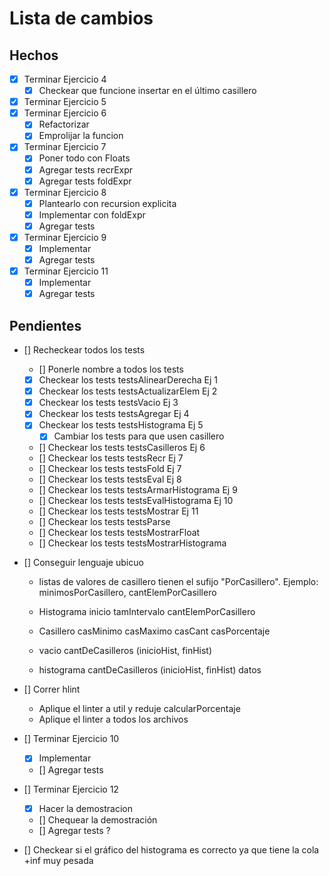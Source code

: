 # Lista de cambios

## Hechos

- [X] Terminar Ejercicio 4
    - [X] Checkear que funcione insertar en el último casillero
- [X] Terminar Ejercicio 5
- [X] Terminar Ejercicio 6
    - [X] Refactorizar
    - [X] Emprolijar la funcion
- [X] Terminar Ejercicio 7
    - [X] Poner todo con Floats
    - [X] Agregar tests recrExpr
    - [X] Agregar tests foldExpr
- [X] Terminar Ejercicio 8
    - [X] Plantearlo con recursion explicita
    - [X] Implementar con foldExpr
    - [X] Agregar tests
- [X] Terminar Ejercicio 9
    - [X] Implementar
    - [X] Agregar tests
- [X] Terminar Ejercicio 11
    - [X] Implementar
    - [X] Agregar tests
    
## Pendientes

- [] Recheckear todos los tests
    - [] Ponerle nombre a todos los tests
    - [X] Checkear los tests testsAlinearDerecha Ej 1
    - [X] Checkear los tests testsActualizarElem Ej 2
    - [X] Checkear los tests testsVacio Ej 3
    - [X] Checkear los tests testsAgregar Ej 4
    - [X] Checkear los tests testsHistograma Ej 5
        - [X] Cambiar los tests para que usen casillero
    - [] Checkear los tests testsCasilleros Ej 6
    - [] Checkear los tests testsRecr Ej 7
    - [] Checkear los tests testsFold Ej 7
    - [] Checkear los tests testsEval Ej 8
    - [] Checkear los tests testsArmarHistograma Ej 9
    - [] Checkear los tests testsEvalHistograma Ej 10
    - [] Checkear los tests testsMostrar Ej 11
    - [] Checkear los tests testsParse 
    - [] Checkear los tests testsMostrarFloat 
    - [] Checkear los tests testsMostrarHistograma 

- [] Conseguir lenguaje ubicuo
    - listas de valores de casillero tienen el sufijo "PorCasillero". Ejemplo: minimosPorCasillero, cantElemPorCasillero

    - Histograma inicio tamIntervalo cantElemPorCasillero
    - Casillero casMinimo casMaximo casCant casPorcentaje
    
    - vacio cantDeCasilleros (inicioHist, finHist) 
    - histograma cantDeCasilleros (inicioHist, finHist) datos

- [] Correr hlint
    - Aplique el linter a util y reduje calcularPorcentaje
    - Aplique el linter a todos los archivos

- [] Terminar Ejercicio 10
    - [X] Implementar
    - [] Agregar tests

- [] Terminar Ejercicio 12
    - [X] Hacer la demostracion
    - [] Chequear la demostración
    - [] Agregar tests ?

- [] Checkear si el gráfico del histograma es correcto ya que tiene la cola +inf muy pesada